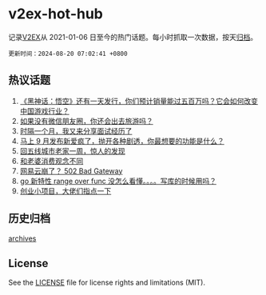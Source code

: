 # v2ex-hot-hub

 记录[V2EX](https://www.v2ex.com/)从 2021-01-06 日至今的热门话题。每小时抓取一次数据，按天[归档](archives)。

`更新时间：2024-08-20 07:02:41 +0800`

## 热议话题

1. [《黑神话：悟空》还有一天发行，你们预计销量能过五百万吗？它会如何改变中国游戏行业？](https://www.v2ex.com/t/1066046)
1. [如果没有微信朋友圈，你还会出去旅游吗？](https://www.v2ex.com/t/1065986)
1. [时隔一个月，我又来分享面试经历了](https://www.v2ex.com/t/1066039)
1. [马上 9 月发布新爱疯了，抛开各种剧透，你最想要的功能是什么？](https://www.v2ex.com/t/1066100)
1. [回五线城市老家一周，惊人的发现](https://www.v2ex.com/t/1066037)
1. [和老婆消费观念不同](https://www.v2ex.com/t/1066060)
1. [网易云崩了？ 502 Bad Gateway](https://www.v2ex.com/t/1066148)
1. [go 新特性 range over func 没怎么看懂。。。。写库的时候用吗？](https://www.v2ex.com/t/1066038)
1. [创业小项目，大佬们指点一下](https://www.v2ex.com/t/1065996)

## 历史归档

[archives](archives)

## License

See the [LICENSE](LICENSE) file for license rights and limitations (MIT).
